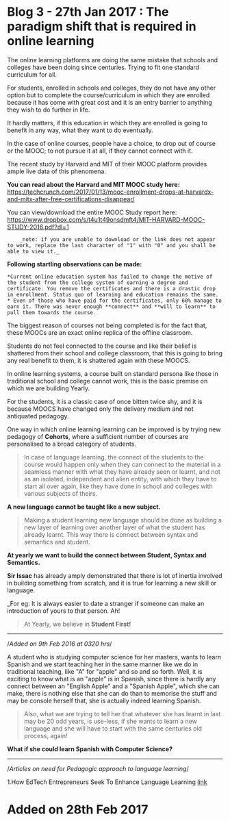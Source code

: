 # Blog 3 - 27th Jan 2017 : The paradigm shift that is required in online learning

The online learning platforms are doing the same mistake that schools and colleges have been doing since centuries. Trying to fit one standard curriculum for all.

For students, enrolled in schools and colleges, they do not have any other option but to complete the course/curriculum in which they are enrolled because it has come with great cost and it is an entry barrier to anything they wish to do further in life.

It hardly matters, if this education in which they are enrolled is going to benefit in any way, what they want to do eventually.

In the case of online courses, people have a choice, to drop out of course or the MOOC; to not pursue it at all, if they cannot connect with it.

The recent study by Harvard and MIT of their MOOC platform provides ample live data of this phenomena.

**You can read about the Harvard and MIT MOOC study here:** https://techcrunch.com/2017/01/13/mooc-enrollment-drops-at-harvardx-and-mitx-after-free-certifications-disappear/

You can view/download the entire MOOC Study report here: https://www.dropbox.com/s/t4u1t49onsdmft4/MIT-HARVARD-MOOC-STUDY-2016.pdf?dl=1

        _note: if you are unable to download or the link does not appear to work, replace the last character of "1" with "0" and you shall be able to view it._

**Following startling observations can be made:**

    *Current online education system has failed to change the motive of the student from the college system of earning a degree and certificate. You remove the certificates and there is a drastic drop in enrollment. Status quo of learning and education remains the same.
    * Even of those who have paid for the certificates, only 60% manage to earn it. There was never enough **connect** and **will to learn** to pull them towards the course.

The biggest reason of courses not being completed is for the fact that, these MOOCs are an exact online replica of the offline classroom.

Students do not feel connected to the course and like their belief is shattered from their school and college classroom, that this is going to bring any real benefit to them, it is shattered again with these MOOCS.

In online learning systems, a course built on standard persona like those in traditional school and college cannot work, this is the basic premise on which we are building Yearly.

For the students, it is a classic case of once bitten twice shy, and it is because MOOCS have changed only the delivery medium and not antiquated pedagogy.

One way in which online learning learning can be improved is by trying new pedagogy of **Cohorts**, where a sufficient number of courses are personalised to a broad category of students.

>In case of language learning, the connect of the students to the course would happen only when they can connect to the material in a seamless manner with what they have already seen or learnt, and not as an isolated, independent and alien entity, with which they have to start all over again, like they have done in school and colleges with various subjects of theirs.

**A new language cannot be taught like a new subject.**

>Making a student learning new language should be done as building a new layer of learning over another layer of what the student has already learnt. This way there is connect between syntax and semantics and student.

**At yearly we want to build the connect between Student, Syntax and Semantics.**

**Sir Issac** has already amply demonstrated that there is lot of inertia involved in building something from scratch, and it is true for learning a new skill or language.

_For eg: It is always easier to date a stranger if someone can make an introduction of yours to that person. Ah!

>At Yearly, we believe in **Student First!**

********************************************************************************************************************************************
/*Added on 9th Feb 2016 at 0320 hrs*/

A student who is studying computer science for her masters, wants to learn Spanish and we start teaching her in the same manner like we do in traditional teaching, like "A" for "apple" and so and so forth. Well, it is exciting to know what is an "apple" is in Spanish, since there is hardly any connect between an "English Apple" and a "Spanish Apple", which she can make, there is nothing else that she can do than to memorise the stuff and may be console herself that, she is actually indeed learning Spanish.

>Also, what we are trying to tell her that whatever she has learnt in last may be 20 odd years, is use-less, if she wants to learn a new language and she will have to start with the same centuries old process, again!

**What if she could learn Spanish with Computer Science?**

*********************************************************************************************************************************************

/*Articles on need for Pedagogic approach to language learning*/

1.How EdTech Entrepreneurs Seek To Enhance Language Learning  [link](https://www.forbes.com/sites/barbarakurshan/2017/02/27/how-edtech-entrepreneurs-seek-to-enhance-language-learning/#2f0a7cd3b40c)
# Added on 28th Feb 2017
